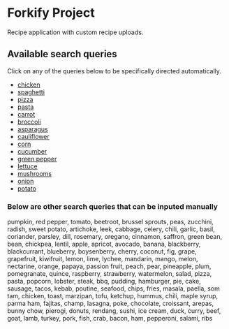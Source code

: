 # Forkify Project

Recipe application with custom recipe uploads.

## Available search queries

Click on any of the queries below to be specifically directed automatically.

- [chicken](https://forkify-frankliniwu.onrender.com/#664c8f193e7aa067e94e8a09)
- [spaghetti](https://forkify-frankliniwu.onrender.com/#664c8f193e7aa067e94e8917)
- [pizza](https://forkify-frankliniwu.onrender.com/#664c8f193e7aa067e94e8531)
- [pasta](https://forkify-frankliniwu.onrender.com/#664c8f193e7aa067e94e8742)
- [carrot](https://forkify-frankliniwu.onrender.com/#664c8f193e7aa067e94e8462)
- [broccoli](https://forkify-frankliniwu.onrender.com/#664c8f193e7aa067e94e855f)
- [asparagus](https://forkify-frankliniwu.onrender.com/#664c8f193e7aa067e94e84eb)
- [cauliflower](https://forkify-frankliniwu.onrender.com/#664c8f193e7aa067e94e89b9)
- [corn](https://forkify-frankliniwu.onrender.com/#664c8f193e7aa067e94e897e)
- [cucumber](https://forkify-frankliniwu.onrender.com/#664c8f193e7aa067e94e8580)
- [green pepper](https://forkify-frankliniwu.onrender.com/#664c8f193e7aa067e94e845d)
- [lettuce](https://forkify-frankliniwu.onrender.com/#664c8f193e7aa067e94e8784)
- [mushrooms](https://forkify-frankliniwu.onrender.com/#664c8f193e7aa067e94e84bd)
- [onion](https://forkify-frankliniwu.onrender.com/#664c8f193e7aa067e94e8aa9)
- [potato](https://forkify-frankliniwu.onrender.com/#664c8f193e7aa067e94e8969)

### Below are other search queries that can be inputed manually

pumpkin, red pepper, tomato, beetroot, brussel sprouts, peas, zucchini, radish, sweet potato, artichoke, leek, cabbage, celery, chili, garlic, basil, coriander, parsley, dill, rosemary, oregano, cinnamon, saffron, green bean, bean, chickpea, lentil, apple, apricot, avocado, banana, blackberry, blackcurrant, blueberry, boysenberry, cherry, coconut, fig, grape, grapefruit, kiwifruit, lemon, lime, lychee, mandarin, mango, melon, nectarine, orange, papaya, passion fruit, peach, pear, pineapple, plum, pomegranate, quince, raspberry, strawberry, watermelon, salad, pizza, pasta, popcorn, lobster, steak, bbq, pudding, hamburger, pie, cake, sausage, tacos, kebab, poutine, seafood, chips, fries, masala, paella, som tam, chicken, toast, marzipan, tofu, ketchup, hummus, chili, maple syrup, parma ham, fajitas, champ, lasagna, poke, chocolate, croissant, arepas, bunny chow, pierogi, donuts, rendang, sushi, ice cream, duck, curry, beef, goat, lamb, turkey, pork, fish, crab, bacon, ham, pepperoni, salami, ribs
